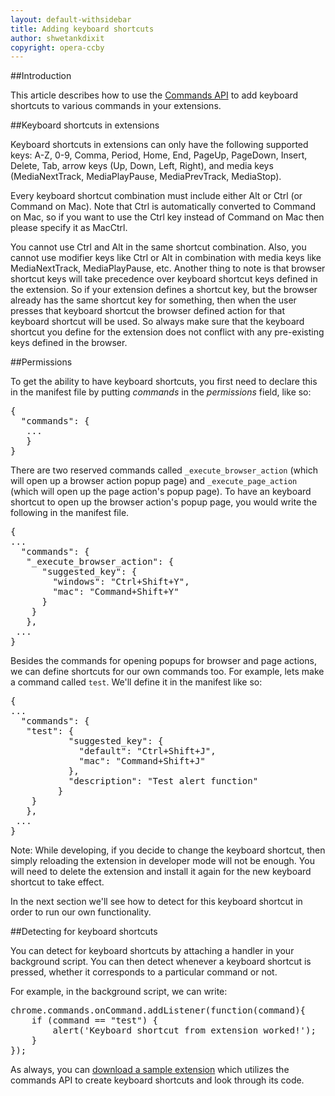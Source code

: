 ```yaml
---
layout: default-withsidebar
title: Adding keyboard shortcuts
author: shwetankdixit
copyright: opera-ccby
---
```

##Introduction

This article describes how to use the [Commands API](commands.html) to add keyboard shortcuts to various commands in your extensions.

##Keyboard shortcuts in extensions

Keyboard shortcuts in extensions can only have the following supported keys: A-Z, 0-9, Comma, Period, Home, End, PageUp, PageDown, Insert, Delete, Tab, arrow keys (Up, Down, Left, Right), and media keys (MediaNextTrack, MediaPlayPause, MediaPrevTrack, MediaStop).

Every keyboard shortcut combination must include either Alt or Ctrl (or Command on Mac). Note that Ctrl is automatically converted to Command on Mac, so if you want to use the Ctrl key instead of Command on Mac then please specify it as MacCtrl.

You cannot use Ctrl and Alt in the same shortcut combination. Also, you cannot use modifier keys like Ctrl or Alt in combination with media keys like MediaNextTrack, MediaPlayPause, etc. Another thing to note is that browser shortcut keys will take precedence over keyboard shortcut keys defined in the extension. So if your extension defines a shortcut key, but the browser already has the same shortcut key for something, then when the user presses that keyboard shortcut the browser defined action for that keyboard shortcut will be used. So always make sure that the keyboard shortcut you define for the extension does not conflict with any pre-existing keys defined in the browser.

##Permissions

To get the ability to have keyboard shortcuts, you first need to declare this in the manifest file by putting *commands* in the *permissions* field, like so:

<pre class="prettyprint">{
  "commands": {
   ...
   }
}</pre>

There are two reserved commands called `_execute_browser_action` (which will open up a browser action popup page) and `_execute_page_action` (which will open up the page action's popup page). To have an keyboard shortcut to open up the browser action's popup page, you would write the following in the manifest file.

<pre class="prettyprint">{
...
  "commands": {
   "_execute_browser_action": {
      "suggested_key": {
        "windows": "Ctrl+Shift+Y",
        "mac": "Command+Shift+Y"
      }
    }
   },
 ...
}</pre>

Besides the commands for opening popups for browser and page actions, we can define shortcuts for our own commands too. For example, lets make a command called `test`. We'll define it in the manifest like so:

<pre class="prettyprint">{
...
  "commands": {
   "test": {
	       "suggested_key": {
	         "default": "Ctrl+Shift+J",
	         "mac": "Command+Shift+J"
	       },
	       "description": "Test alert function"
	     }
	}
   },
 ...
}</pre>

Note: While developing, if you decide to change the keyboard shortcut, then simply reloading the extension in developer mode will not be enough. You will need to delete the extension and install it again for the new keyboard shortcut to take effect.

In the next section we'll see how to detect for this keyboard shortcut in order to run our own functionality.

##Detecting for keyboard shortcuts

You can detect for keyboard shortcuts by attaching a handler in your background script.  You can then detect whenever a keyboard shortcut is pressed, whether it corresponds to a particular command or not.

For example, in the background script, we can write:

<pre class="prettyprint">
chrome.commands.onCommand.addListener(function(command){
	if (command == "test") {
		alert('Keyboard shortcut from extension worked!');
	}
});
</pre>

As always, you can [download a sample extension](samples/Commands-1.nex) which utilizes the commands API to create keyboard shortcuts and look through its code.

